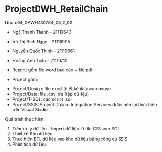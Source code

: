 # ProjectDWH_RetailChain
Nhom04_DAWH430784_23_2_02
- Ngô Thanh Thanh - 21110643
- Vũ Thị Bích Ngọc - 21110905
- Nguyễn Quốc Thịnh - 21110661
- Hoàng Anh Tuấn - 21110710
  
- Report: gồm file word báo cáo + file pdf
- Project gồm:
+ Project/Design: file excel thiết kế datawarehouse
+ Project/Data: file .csv, xls (tập dữ liệu)
+ Project/T-SQL: các script .sql
+ Project/SSIS: Project Dataco Integration Services được nén lại thực hiện trên Visual Studio

Quá trình thực hiện:
1. Tiền xử lý dữ liệu - Import dữ liệu từ file CSV vào SQL
2. Thiết kế Kho dữ liệu
3. Thực hiện ETL dữ liệu vào kho dữ liệu bằng công cụ SSIS
4. Phân tích dữ liệu

